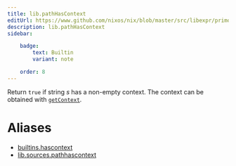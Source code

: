 ```yaml
---
title: lib.pathHasContext
editUrl: https://www.github.com/nixos/nix/blob/master/src/libexpr/primops.cc
description: lib.pathHasContext
sidebar:

    badge:
        text: Builtin
        variant: note

    order: 8
---
```


Return `true` if string *s* has a non-empty context. The
context can be obtained with
[`getContext`](#builtins-getContext).


# Aliases

- [builtins.hascontext](/nix-doc-comments/reference/builtins/builtins-hascontext)
- [lib.sources.pathhascontext](/nix-doc-comments/reference/lib/sources/lib-sources-pathhascontext)


